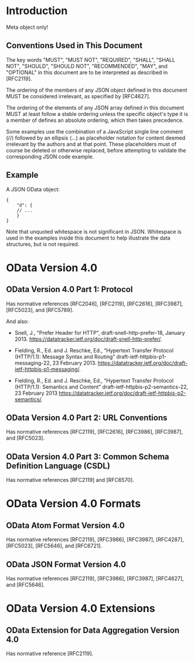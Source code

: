 # Introduction

Meta object only!


## Conventions Used in This Document

The key words "MUST", "MUST NOT", "REQUIRED", "SHALL", "SHALL NOT",
"SHOULD", "SHOULD NOT", "RECOMMENDED", "MAY", and "OPTIONAL" in this
document are to be interpreted as described in [RFC2119].

The ordering of the members of any JSON object defined in this
document MUST be considered irrelevant, as specified by [RFC4627].

The ordering of the elements of any JSON array defined in this
document MUST at least follow a stable ordering unless the specific
object's type it is a member of defines an absolute ordering, which
then takes precedence.

Some examples use the combination of a JavaScript single line comment
(//) followed by an ellipsis (...) as placeholder notation for
content deemed irrelevant by the authors and at that point. These
placeholders must of course be deleted or otherwise replaced, before
attempting to validate the corresponding JSON code example.

## Example

A JSON OData object:

    {
        "d": {
        // ...
        }
    }

Note that unquoted whitespace is not significant in JSON.
Whitespace is used in the examples inside this document to help
illustrate the data structures, but is not required.

# OData Version 4.0

## OData Version 4.0 Part 1: Protocol

Has normative references [RFC2046], [RFC2119], [RFC2616], [RFC3987], [RFC5023],
and [RFC5789].

And also:

* Snell, J., "Prefer Header for HTTP", draft-snell-http-prefer-18,
  January 2013.
  https://datatracker.ietf.org/doc/draft-snell-http-prefer/.

* Fielding, R., Ed. and J. Reschke, Ed., “Hypertext Transfer Protocol
  (HTTP/1.1): Message Syntax and Routing”
  draft-ietf-httpbis-p1-messaging-22, 23 February 2013.
  https://datatracker.ietf.org/doc/draft-ietf-httpbis-p1-messaging/.

* Fielding, R., Ed. and J. Reschke, Ed., “Hypertext Transfer Protocol
  (HTTP/1.1): Semantics and Content”
  draft-ietf-httpbis-p2-semantics-22, 23 February 2013
  https://datatracker.ietf.org/doc/draft-ietf-httpbis-p2-semantics/.

## OData Version 4.0 Part 2: URL Conventions

Has normative references [RFC2119], [RFC2616], [RFC3986], [RFC3987],
and [RFC5023].

## OData Version 4.0 Part 3: Common Schema Definition Language (CSDL)

Has normative references [RFC2119] and [RFC6570].

# OData Version 4.0 Formats

## OData Atom Format Version 4.0

Has normative references [RFC2119], [RFC3986], [RFC3987], [RFC4287],
[RFC5023], [RFC5646], and [RFC6721].

## OData JSON Format Version 4.0

Has normative references [RFC2119], [RFC3986], [RFC3987], [RFC4627],
and [RFC5646].

# OData Version 4.0 Extensions

## OData Extension for Data Aggregation Version 4.0

Has normative reference [RFC2119].
